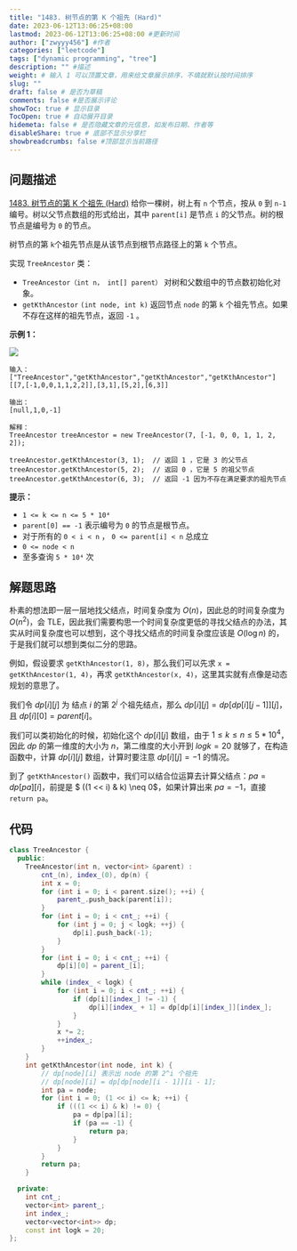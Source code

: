 ```yaml
---
title: "1483. 树节点的第 K 个祖先 (Hard)"
date: 2023-06-12T13:06:25+08:00
lastmod: 2023-06-12T13:06:25+08:00 #更新时间
author: ["zwyyy456"] #作者
categories: ["leetcode"]
tags: ["dynamic programming", "tree"]
description: "" #描述
weight: # 输入 1 可以顶置文章，用来给文章展示排序，不填就默认按时间排序
slug: ""
draft: false # 是否为草稿
comments: false #是否展示评论
showToc: true # 显示目录
TocOpen: true # 自动展开目录
hidemeta: false # 是否隐藏文章的元信息，如发布日期、作者等
disableShare: true # 底部不显示分享栏
showbreadcrumbs: false #顶部显示当前路径
---
```

## 问题描述
[1483. 树节点的第 K 个祖先 (Hard)](https://leetcode.cn/problems/kth-ancestor-of-a-tree-node/)
给你一棵树，树上有 `n` 个节点，按从 `0` 到 `n-1` 编号。树以父节点数组的形式给出，其中 `parent[i]` 是节点 `i` 的父节点。树的根节点是编号为 `0` 的节点。

树节点的第 `k`个祖先节点是从该节点到根节点路径上的第 `k` 个节点。

实现 `TreeAncestor` 类：

- `TreeAncestor（int n， int[] parent）` 对树和父数组中的节点数初始化对象。
- `getKthAncestor` `(int node, int k)` 返回节点 `node` 的第 `k` 个祖先节点。如果不存在这样的祖先节点，返回 `-1` 。

**示例 1：**

**![](https://pic-upyun.zwyyy456.tech/smms/2023-12-26-065601.png)**

```
输入：
["TreeAncestor","getKthAncestor","getKthAncestor","getKthAncestor"]
[[7,[-1,0,0,1,1,2,2]],[3,1],[5,2],[6,3]]

输出：
[null,1,0,-1]

解释：
TreeAncestor treeAncestor = new TreeAncestor(7, [-1, 0, 0, 1, 1, 2, 2]);

treeAncestor.getKthAncestor(3, 1);  // 返回 1 ，它是 3 的父节点
treeAncestor.getKthAncestor(5, 2);  // 返回 0 ，它是 5 的祖父节点
treeAncestor.getKthAncestor(6, 3);  // 返回 -1 因为不存在满足要求的祖先节点

```

**提示：**

- `1 <= k <= n <= 5 * 10⁴`
- `parent[0] == -1` 表示编号为 `0` 的节点是根节点。
- 对于所有的 `0 < i < n` ， `0 <= parent[i] < n` 总成立
- `0 <= node < n`
- 至多查询 `5 * 10⁴` 次



## 解题思路

朴素的想法即一层一层地找父结点，时间复杂度为 $O(n)$，因此总的时间复杂度为 $O(n^2)$，会 TLE，因此我们需要构思一个时间复杂度更低的寻找父结点的办法，其实从时间复杂度也可以想到，这个寻找父结点的时间复杂度应该是 $O(\log n)$ 的，于是我们就可以想到类似二分的思路。

例如，假设要求 `getKthAncestor(1, 8)`，那么我们可以先求 `x = getKthAncestor(1, 4)`，再求 `getKthAncestor(x, 4)`，这里其实就有点像是动态规划的意思了。

我们令 $dp[i][j]$ 为 结点 $i$ 的第 $2^j$ 个祖先结点，那么 $dp[i][j] = dp[dp[i][j - 1]][j]$，且 $dp[i][0] = parent[i]$。

我们可以类初始化的时候，初始化这个 $dp[i][j]$ 数组，由于 $1 \leq k \leq n \leq 5 * 10^4$，因此 $dp$ 的第一维度的大小为 $n$，第二维度的大小开到 $logk = 20$ 就够了，在构造函数中，计算 $dp[i][j]$ 数组，计算时要注意 $dp[i][j] = -1$ 的情况。

到了 `getKthAncestor()` 函数中，我们可以结合位运算去计算父结点：$pa = dp[pa][i]$，前提是 $ ((1 << i) \& k) \neq 0$，如果计算出来 $pa = -1$，直接 `return pa`。

## 代码

```cpp
class TreeAncestor {
  public:
    TreeAncestor(int n, vector<int> &parent) :
        cnt_(n), index_(0), dp(n) {
        int x = 0;
        for (int i = 0; i < parent.size(); ++i) {
            parent_.push_back(parent[i]);
        }
        for (int i = 0; i < cnt_; ++i) {
            for (int j = 0; j < logk; ++j) {
                dp[i].push_back(-1);
            }
        }
        for (int i = 0; i < cnt_; ++i) {
            dp[i][0] = parent_[i];
        }
        while (index_ < logk) {
            for (int i = 0; i < cnt_; ++i) {
                if (dp[i][index_] != -1) {
                    dp[i][index_ + 1] = dp[dp[i][index_]][index_];
                }
            }
            x *= 2;
            ++index_;
        }
    }
    int getKthAncestor(int node, int k) {
        // dp[node][i] 表示出 node 的第 2^i 个祖先
        // dp[node][i] = dp[dp[node][i - 1]][i - 1];
        int pa = node;
        for (int i = 0; (1 << i) <= k; ++i) {
            if (((1 << i) & k) != 0) {
                pa = dp[pa][i];
                if (pa == -1) {
                    return pa;
                }
            }
        }
        return pa;
    }

  private:
    int cnt_;
    vector<int> parent_;
    int index_;
    vector<vector<int>> dp;
    const int logk = 20;
};
```
